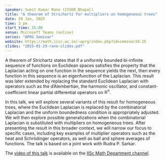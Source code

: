 ```yaml
---
speaker: Sumit Kumar Rano (IISER Bhopal)
title: "A theorem of Strichartz for multipliers on homogeneous trees"
date: 29 Jan, 2025
time: 3 pm
start_time: 15:00
venue: Microsoft Teams (online)
series: "APRG Seminar"
website: https://math.iisc.ac.in/~aprg/index.php?id=seminar24-25
slides: "2025-01-29-rano-slides.pdf"
---
```


A theorem of Strichartz states that if a uniformly bounded bi-infinite sequence of functions on Euclidean spaces satisfies the property that the Laplacian
acting on one function in the sequence yields the next, then every function in this sequence is an eigenfunction of the Laplacian. This result was later
extended by replacing the standard Euclidean Laplacian with operators such as the d’Alembertian, the harmonic oscillator, and constant-coefficient linear
partial differential operators on $\mathbb{R}^n$.

In this talk, we will explore several variants of this result for homogeneous trees, where the Euclidean Laplacian is replaced by the combinatorial Laplacian
and the uniform boundedness condition is appropriately adjusted. We will then explore possible generalizations when the combinatorial Laplacian is substituted
with multipliers on homogeneous trees. After presenting the result in this broader context, we will narrow our focus to specific cases, including key examples
of multiplier operators such as the heat and Schrödinger operators, as well as ball and sphere averages of functions. The talk is based on a joint work with
Rudra P. Sarkar.

The [video of this talk](https://www.youtube.com/watch?v=BhQeq1GAObE&list=PLQXtaLhI1-1qxOEykh-1WOFkYuIzEE-ev) is available
on the [IISc Math Department channel](https://www.youtube.com/channel/UCR5Igvq9HScQKlPr-0coSIg/playlists).
